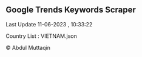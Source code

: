 

## Google Trends Keywords Scraper 
 
Last Update 11-06-2023 , 10:33:22

Country List :
VIETNAM.json



© Abdul Muttaqin 

